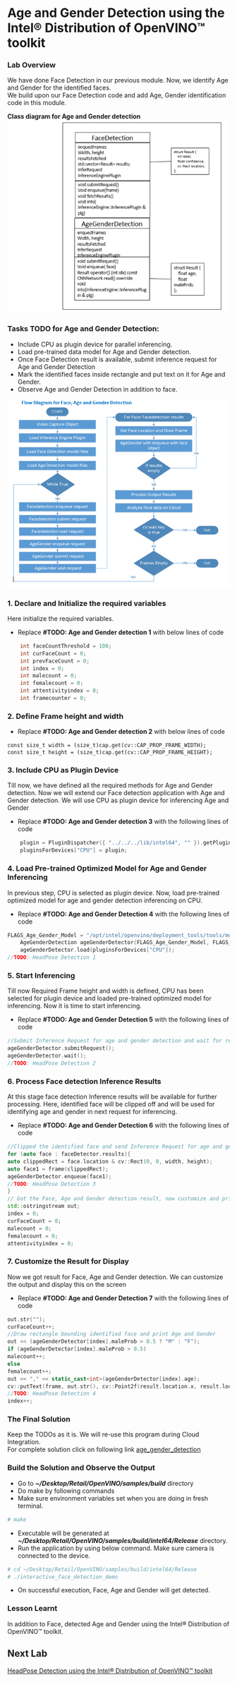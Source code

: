 # Age and Gender Detection using the Intel® Distribution of OpenVINO™ toolkit
### Lab Overview
We have done Face Detection in our previous module. Now, we identify Age and Gender for the identified faces.    
We  build upon our Face Detection code and add Age, Gender identification code in this module.

**Class diagram for Age and Gender detection**
![](images/AgeGender_class.png)

### Tasks TODO for Age and Gender Detection:
-	Include CPU as plugin device for parallel inferencing.
-	Load pre-trained data model for Age and Gender detection.
-	Once Face Detection result is available, submit inference request for Age and Gender Detection
-	Mark the identified faces inside rectangle and put text on it for Age and Gender.
-	Observe Age and Gender Detection in addition to face.

![](images/AgeGender_flowchart.png)



### 1. Declare and Initialize the required variables
Here initialize the required variables.
- Replace **#TODO: Age and Gender detection 1** with below lines of code

```cpp
	int faceCountThreshold = 100;
	int curFaceCount = 0;
	int prevFaceCount = 0;
	int index = 0;
	int malecount = 0;
	int femalecount = 0;
	int attentivityindex = 0;
	int framecounter = 0;

```

### 2. Define Frame height and width
- Replace **#TODO: Age and Gender detection 2** with below lines of code

```
const size_t width = (size_t)cap.get(cv::CAP_PROP_FRAME_WIDTH);
const size_t height = (size_t)cap.get(cv::CAP_PROP_FRAME_HEIGHT);

```

### 3. Include CPU as Plugin Device

Till now, we have defined all the required methods for Age and Gender detection. Now we will extend our Face detection application with Age and Gender detection.
We will use CPU as plugin device for inferencing Age and Gender
- Replace **#TODO: Age and Gender detection 3** with the following lines of code

```cpp
	plugin = PluginDispatcher({ "../../../lib/intel64", "" }).getPluginByDevice("CPU");
	pluginsForDevices["CPU"] = plugin;
```

### 4. Load Pre-trained Optimized Model for Age and Gender Inferencing
In previous step, CPU is selected as plugin device. Now, load pre-trained optimized model for age and gender detection inferencing on CPU.
- Replace **#TODO: Age and Gender Detection 4** with the following lines of code

```cpp
FLAGS_Age_Gender_Model = "/opt/intel/openvino/deployment_tools/tools/model_downloader/Retail/object_attributes/age_gender/dldt/age-gender-recognition-retail-0013.xml";
	AgeGenderDetection ageGenderDetector(FLAGS_Age_Gender_Model, FLAGS_d_ag, FLAGS_n_ag, FLAGS_dyn_ag, FLAGS_async);
	ageGenderDetector.load(pluginsForDevices["CPU"]);
//TODO: HeadPose Detection 1

```

### 5. Start Inferencing
Till now Required Frame height and width is defined, CPU has been selected for plugin device and loaded pre-trained optimized model for inferencing. Now it is time to start inferencing.
- Replace **#TODO: Age and Gender Detection 5** with the following lines of code

```cpp
//Submit Inference Request for age and gender detection and wait for result
ageGenderDetector.submitRequest();
ageGenderDetector.wait();
//TODO: HeadPose Detection 2

```

### 6. Process Face detection Inference Results
At this stage face detection Inference results will be available for further processing. Here, identified face will be clipped off and will be used for identifying age and gender in next request for inferencing.
- Replace **#TODO: Age and Gender Detection 6** with the following lines of code

```cpp
//Clipped the identified face and send Inference Request for age and gender detection
for (auto face : faceDetector.results){
auto clippedRect = face.location & cv::Rect(0, 0, width, height);
auto face1 = frame(clippedRect);
ageGenderDetector.enqueue(face1);
//TODO: HeadPose Detection 3
}
// Got the Face, Age and Gender detection result, now customize and print them on window
std::ostringstream out;
index = 0;
curFaceCount = 0;
malecount = 0;
femalecount = 0;
attentivityindex = 0;

 ```

### 7. Customize the Result for Display

Now we got result for Face, Age and Gender detection. We can customize the output and display this on the screen

- Replace **#TODO: Age and Gender Detection 7** with the following lines of code

```cpp
out.str("");
curFaceCount++;
//Draw rectangle bounding identified face and print Age and Gender
out << (ageGenderDetector[index].maleProb > 0.5 ? "M" : "F");
if (ageGenderDetector[index].maleProb > 0.5)
malecount++;
else
femalecount++;
out << "," << static_cast<int>(ageGenderDetector[index].age);
cv::putText(frame, out.str(), cv::Point2f(result.location.x, result.location.y - 15), cv::FONT_HERSHEY_COMPLEX_SMALL, 0.8, cv::Scalar(0, 0, 255));
//TODO: HeadPose Detection 4
index++;

```

### The Final Solution
Keep the TODOs as it is. We will re-use this program during Cloud Integration.     
For complete solution click on following link [age_gender_detection](./solutions/agegenderdetection.md)
### Build the Solution and Observe the Output
- Go to ***~/Desktop/Retail/OpenVINO/samples/build***  directory
- Do  make by following commands   
- Make sure environment variables set when you are doing in fresh terminal.      

```bash
# make
```

- Executable will be generated at ***~/Desktop/Retail/OpenVINO/samples/build/intel64/Release*** directory.
- Run the application by using below command. Make sure camera is connected to the device.

```bash
# cd ~/Desktop/Retail/OpenVINO/samples/build/intel64/Release
# ./interactive_face_detection_demo
 ```

- On successful execution, Face, Age and Gender will get detected.

### Lesson Learnt
In addition to Face, detected Age and Gender using the Intel® Distribution of OpenVINO™ toolkit.

## Next Lab

[HeadPose Detection using the Intel® Distribution of OpenVINO™ toolkit](./Headpose_detection.md)

